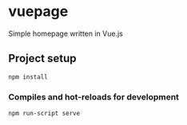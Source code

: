 # vuepage
Simple homepage written in Vue.js

## Project setup
```
npm install
```

### Compiles and hot-reloads for development
```
npm run-script serve
```